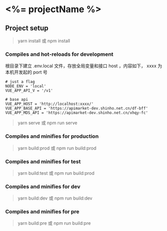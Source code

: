 # <%= projectName %>

## Project setup

> yarn install 或 npm install

### Compiles and hot-reloads for development

根目录下建立 .env.local 文件，存放全局变量和接口 host ，内容如下， xxxx 为本机开发起的 port 号

```
# just a flag
NODE_ENV = 'local'
VUE_APP_API_V = '/v1'

# base api
VUE_APP_HOST = 'http://localhost:xxxx/'
VUE_APP_BASE_API = 'https://apimarket-dev.shinho.net.cn/df-bff'
VUE_APP_MDS_API = 'https://apimarket-dev.shinho.net.cn/xhqy-fc'

```

> yarn serve 或 npm run serve

### Compiles and minifies for production

> yarn build:prod 或 npm run build:prod

### Compiles and minifies for test

> yarn build:test 或 npm run build:prod

### Compiles and minifies for dev

> yarn build:dev 或 npm run build:dev

### Compiles and minifies for pre

> yarn build:pre 或 npm run build:pre

